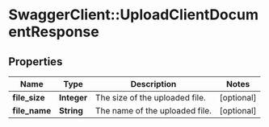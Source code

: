 # SwaggerClient::UploadClientDocumentResponse

## Properties
Name | Type | Description | Notes
------------ | ------------- | ------------- | -------------
**file_size** | **Integer** | The size of the uploaded file. | [optional] 
**file_name** | **String** | The name of the uploaded file. | [optional] 


